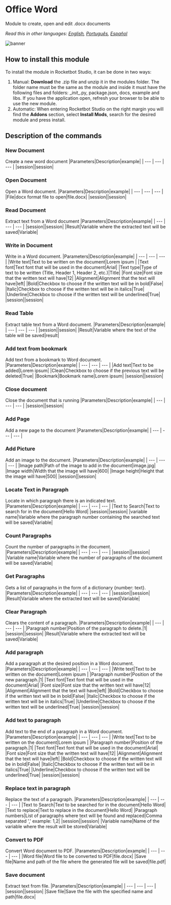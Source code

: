 # Office Word
  
Module to create, open and edit .docx documents  

*Read this in other languages: [English](Manual_OfficeWord.md), [Português](Manual_OfficeWord.pr.md), [Español](Manual_OfficeWord.es.md)*
  
![banner](imgs/Banner_OfficeWord.png)
## How to install this module
  
To install the module in Rocketbot Studio, it can be done in two ways:
1. Manual: __Download__ the .zip file and unzip it in the modules folder. The folder name must be the same as the module and inside it must have the following files and folders: \__init__.py, package.json, docs, example and libs. If you have the application open, refresh your browser to be able to use the new module.
2. Automatic: When entering Rocketbot Studio on the right margin you will find the **Addons** section, select **Install Mods**, search for the desired module and press install.  


## Description of the commands

### New Document
  
Create a new word document
|Parameters|Description|example|
| --- | --- | --- |
|session||session|

### Open Document
  
Open a Word document.
|Parameters|Description|example|
| --- | --- | --- |
|File|docx format file to open|file.docx|
|session||session|

### Read Document
  
Extract text from a Word document
|Parameters|Description|example|
| --- | --- | --- |
|session||session|
|Result|Variable where the extracted text will be saved|Variable|

### Write in Document
  
Write in a Word document.
|Parameters|Description|example|
| --- | --- | --- |
|Write text|Text to be written on the document|Lorem ipsum |
|Text font|Text font that will be used in the document|Arial|
|Text type|Type of text to be written (Title, Header 1, Header 2, etc.)|Title|
|Font size|Font size that the written text will have|12|
|Alignment|Alignment that the text will have|left|
|Bold|Checkbox to choose if the written text will be in bold|False|
|Italic|Checkbox to choose if the written text will be in italics|True|
|Underline|Checkbox to choose if the written text will be underlined|True|
|session||session|

### Read Table
  
Extract table text from a Word document.
|Parameters|Description|example|
| --- | --- | --- |
|session||session|
|Result|Variable where the text of the table will be saved|result|

### Add text from bookmark
  
Add text from a bookmark to Word document.
|Parameters|Description|example|
| --- | --- | --- |
|Add text|Text to be added|Lorem ipsum|
|Clean|Checkbox to choose if the previous text will be deleted|True|
|Bookmark|Bookmark name|Lorem ipsum|
|session||session|

### Close document
  
Close the document that is running
|Parameters|Description|example|
| --- | --- | --- |
|session||session|

### Add Page
  
Add a new page to the document
|Parameters|Description|example|
| --- | --- | --- |

### Add Picture
  
Add an image to the document.
|Parameters|Description|example|
| --- | --- | --- |
|Image path|Path of the image to add in the document|image.jpg|
|Image width|Width that the image will have|600|
|Image height|Height that the image will have|500|
|session||session|

### Locate Text in Paragraph
  
Locate in which paragraph there is an indicated text.
|Parameters|Description|example|
| --- | --- | --- |
|Text to Search|Text to search for in the document|Hello Word|
|session||session|
|variable name|Variable where the paragraph number containing the searched text will be saved|Variable|

### Count Paragraphs
  
Count the number of paragraphs in the document.
|Parameters|Description|example|
| --- | --- | --- |
|session||session|
|Variable name|Variable where the number of paragraphs of the document will be saved|Variable|

### Get Paragraphs
  
Gets a list of paragraphs in the form of a dictionary {number: text}.
|Parameters|Description|example|
| --- | --- | --- |
|session||session|
|Result|Variable where the extracted text will be saved|Variable|

### Clear Paragraph
  
Clears the content of a paragraph.
|Parameters|Description|example|
| --- | --- | --- |
|Paragraph number|Position of the paragraph to delete.|1|
|session||session|
|Result|Variable where the extracted text will be saved|Variable|

### Add paragraph
  
Add a paragraph at the desired position in a Word document.
|Parameters|Description|example|
| --- | --- | --- |
|Write text|Text to be written on the document|Lorem ipsum |
|Paragraph number|Position of the new paragraph.|1|
|Text font|Text font that will be used in the document|Arial|
|Font size|Font size that the written text will have|12|
|Alignment|Alignment that the text will have|left|
|Bold|Checkbox to choose if the written text will be in bold|False|
|Italic|Checkbox to choose if the written text will be in italics|True|
|Underline|Checkbox to choose if the written text will be underlined|True|
|session||session|

### Add text to paragraph
  
Add text to the end of a paragraph in a Word document.
|Parameters|Description|example|
| --- | --- | --- |
|Write text|Text to be written on the document|Lorem ipsum |
|Paragraph number|Position of the paragraph.|1|
|Text font|Text font that will be used in the document|Arial|
|Font size|Font size that the written text will have|12|
|Alignment|Alignment that the text will have|left|
|Bold|Checkbox to choose if the written text will be in bold|False|
|Italic|Checkbox to choose if the written text will be in italics|True|
|Underline|Checkbox to choose if the written text will be underlined|True|
|session||session|

### Replace text in paragraph
  
Replace the text of a paragraph.
|Parameters|Description|example|
| --- | --- | --- |
|Text to Search|Text to be searched for in the document|Hello Word|
|Text to replace|Text to replace in the document|Hello Word|
|Paragraph numbers|List of paragraphs where text will be found and replaced|Comma separated ',' example: 1,2|
|session||session|
|Variable name|Name of the variable where the result will be stored|Variable|

### Convert to PDF
  
Convert Word document to PDF.
|Parameters|Description|example|
| --- | --- | --- |
|Word file|Word file to be converted to PDF|file.docx|
|Save file|Name and path of the file where the generated file will be saved|file.pdf|

### Save document
  
Extract text from file.
|Parameters|Description|example|
| --- | --- | --- |
|session||session|
|Save file|Save the file with the specified name and path|file.docx|
